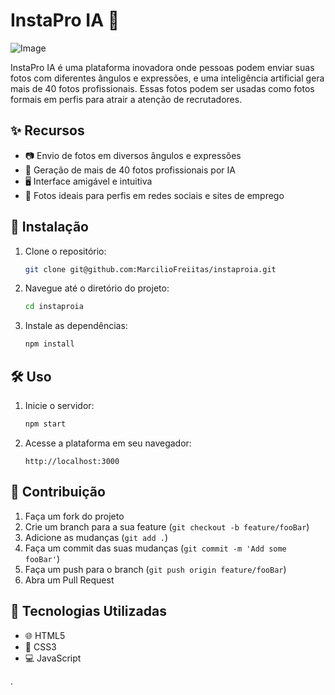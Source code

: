 # InstaPro IA 📸

![Image](https://github.com/user-attachments/assets/9b8bed95-f8cc-40c2-bb04-753a9cff2f6b)



InstaPro IA é uma plataforma inovadora onde pessoas podem enviar suas fotos com diferentes ângulos e expressões, e uma inteligência artificial gera mais de 40 fotos profissionais. Essas fotos podem ser usadas como fotos formais em perfis para atrair a atenção de recrutadores.

## ✨ Recursos

- 📷 Envio de fotos em diversos ângulos e expressões
- 🤖 Geração de mais de 40 fotos profissionais por IA
- 🖥️ Interface amigável e intuitiva
- 🌟 Fotos ideais para perfis em redes sociais e sites de emprego



## 🚀 Instalação

1. Clone o repositório:
   ```bash
   git clone git@github.com:MarcilioFreiitas/instaproia.git
   ```
2. Navegue até o diretório do projeto:
   ```bash
   cd instaproia
   ```
3. Instale as dependências:
   ```bash
   npm install
   ```

## 🛠️ Uso

1. Inicie o servidor:
   ```bash
   npm start
   ```
2. Acesse a plataforma em seu navegador:
   ```plaintext
   http://localhost:3000
   ```

## 🤝 Contribuição

1. Faça um fork do projeto
2. Crie um branch para a sua feature (`git checkout -b feature/fooBar`)
3. Adicione as mudanças (`git add .`)
4. Faça um commit das suas mudanças (`git commit -m 'Add some fooBar'`)
5. Faça um push para o branch (`git push origin feature/fooBar`)
6. Abra um Pull Request


## 🧰 Tecnologias Utilizadas

- 🌐 HTML5
- 🎨 CSS3
- 💻 JavaScript


.


